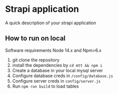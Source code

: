 # Strapi application

A quick description of your strapi application

## How to run on local

Software requirements Node 14.x and Npm>6.x

1. git clone the repository
2. install the dependencies by `cd mtt && npm i`
3. Create a database in your local mysql server
4. Configure database creds in `/config/database.js`
5. Configure server creds in `config/server.js`
6. Run `npm run build` to load tables
